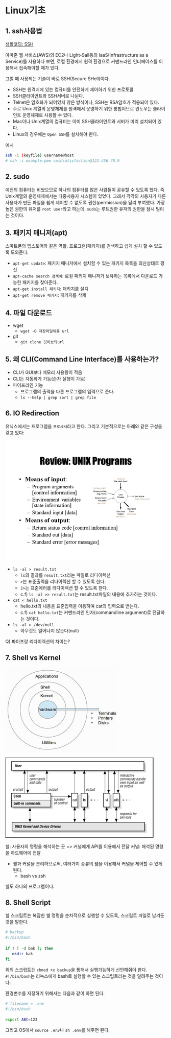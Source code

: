 # Linux기초

## 1. ssh사용법

[생활코딩: SSH](https://opentutorials.org/module/432/3738)

아마존 웹 서비스(AWS)의 EC2나 Light-Sail등의 IaaS(Infrastructure as a Service)를 사용하다 보면, 로컬 환경에서 원격 환경으로 커맨드라인 인터페이스를 이용해서 접속해야할 때가 있다.

그럴 때 사용되는 기술이 바로 SSH(Secure SHell)이다.

- SSH는 원격지에 있는 컴퓨터를 안전하게 제어하기 위한 프로토콜
- SSH클라이언트와 SSH서버로 나뉜다.
- Telnet은 암호화가 되어있지 않은 방식이나, SSH는 RSA암호가 적용되어 있다.
- 주로 Unix 계열의 운영체제를 원격에서 운영하기 위한 방법이므로 윈도우는 클라이언트 운영체제로 사용할 수 있다.
- Mac이나 Unix계열의 컴퓨터는 이미 SSH클라이언트와 서버가 미리 설치되어 있다.
- Linux의 경우에는 `Open SSH`를 설치해야 한다.

예시
```sh
ssh -i (keyfile) username@host
# ssh -i example.pem voidsatisfaction@123.456.78.9
```

## 2. sudo

예전의 컴퓨터는 비쌌으므로 하나의 컴퓨터를 많은 사람들이 공유할 수 있도록 했다. 즉 Unix계열의 운영체제에서는 다중사용자 시스템이 있었다. 그래서 각각의 사용자가 다른 사용자가 만든 파일을 쉽게 제어할 수 없도록 권한(permission)을 달리 부여했다. 가장 높은 권한의 유저를 `root user`라고 하는데, `sudo`는 루트권한 유저의 권한을 잠시 빌리는 것이다.

## 3. 패키지 매니저(apt)

스마트폰의 앱스토어와 같은 역할. 프로그램(패키지)를 검색하고 쉽게 설치 할 수 있도록 도와준다.

- `apt-get update`: 패키지 매니저에서 설치할 수 있는 패키지 목록을 최신상태로 갱신
- `apt-cache search 검색어`: 로컬 패키지 매니저가 보유하는 목록에서 다운로드 가능한 패키지를 찾아준다.
- `apt-get install 패키지`: 패키지를 설치
- `apt-get remove 패키지`: 패키지를 삭제

## 4. 파일 다운로드

- wget
  - `wget -O 저장파일이름 url`
- git
  - `git clone 깃허브의url`

## 5. 왜 CLI(Command Line Interface)를 사용하는가?

- CLI가 GUI보다 메모리 사용량이 적음
- CLI는 자동화가 가능(순차 실행이 가능)
- 파이프라인 기능
  - 프로그램의 출력을 다른 프로그램의 입력으로 준다.
  - `ls --help | grep sort | grep file`

## 6. IO Redirection

유닉스에서는 프로그램을 `프로세서`라고 한다. 그리고 기본적으로는 아래와 같은 구성을 갖고 있다:

![unix programs](./images/unix_program.jpg)

- `ls -al > result.txt`
  - `ls`의 결과를 `result.txt`라는 파일로 리다이렉션
  - `>`는 표준출력을 리다이렉션 할 수 있도록 한다.
  - `2>`는 표준에러를 리다이렉션 할 수 있도록 한다.
  - c.f) `ls -al >> result.txt`는 result.txt파일의 내용에 추가하는 것이다.
- `cat < hello.txt`
  - hello.txt의 내용을 표준입력을 이용하여 cat의 입력으로 받는다.
  - c.f) `cat hello.txt`는 커맨드라인 인자(commandline argument)로 전달하는 것이다.
- `ls -al > /dev/null`
  - 아무것도 일어나지 않는다(null)

Q) 파이프랑 리다이렉션의 차이는?

## 7. Shell vs Kernel

![Unix shell kernels](./images/unix_shell_kernel.jpg)

![Unix shell kernels2](./images/unix_shell_kernel_2.jpg)

쉘: 사용자의 명령을 해석하는 곳 => 커널에게 API를 이용해서 전달
커널: 해석된 명령을 하드웨어에 전달

- 쉘과 커널을 분리하므로써, 여러가지 종류의 쉘을 이용해서 커널을 제어할 수 있게된다.
  - bash vs zsh

쉘도 하나의 프로그램이다.

## 8. Shell Script

쉘 스크립트는 복잡한 쉘 명령을 순차적으로 실행할 수 있도록, 스크립트 파일로 남겨둔 것을 말한다.

```sh
# backup
#!/bin/bash

if ! [ -d bak ]; then
   mkdir bak
fi
```

위의 스크립트는 `chmod +x backup`을 통해서 실행가능하게 선언해줘야 한다. `#!/bin/bash`는 리눅스에게 bash로 실행할 수 있는 스크립트라는 것을 알려주는 것이다.

환경변수를 지정하기 위해서는 다음과 같이 하면 된다.

```sh
# filename = .env
#!/bin/bash

export ABC=123
```

그리고 OS에서 `source .env`나 `sh .env`를 해주면 된다.
